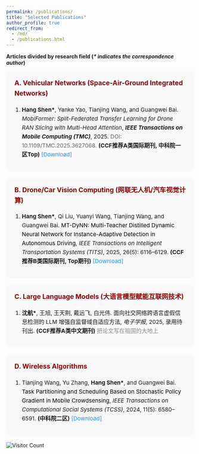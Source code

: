 ```yaml
---
permalink: /publications/
title: "Selected Publications"
author_profile: true
redirect_from: 
  - /md/
  - /publications.html
---
```

<p><b>Articles divided by research field (<i>* indicates the correspondence author</i>)</b></p>

<!-- A. Vehicular Networks -->
<div style="background-color:#f9f9f9; border-radius:10px; padding:18px 22px; line-height:1.6; font-size:15px; margin-top:10px; margin-bottom:18px;">
  <h3 style="color:#8B0000; margin-top:0;">A. Vehicular Networks (Space-Air-Ground Integrated Networks)</h3>
  <ol style="margin-top:4px; padding-left:20px;">
    <li>
      <b>Hang Shen*</b>, Yanke Yao, Tianjing Wang, and Guangwei Bai. 
      <i>MobiFormer: Split-Federated Transfer Learning for Drone RAN Slicing with Multi-Head Attention</i>, 
      <b><i>IEEE Transactions on Mobile Computing (TMC)</i></b>, 2025. 
      <span style="color:#666;">DOI: 10.1109/TMC.2025.3627068.</span> 
      <b>(CCF推荐A类国际期刊, 中科院一区Top)</b>  
      <a href="http://shen-hang.github.io/files/TMC2025.pdf" style="color:#1E90FF; text-decoration:none;">[Download]</a>
    </li>
  </ol>
</div>

<!-- B. Drone/Car Vision Computing -->
<div style="background-color:#f9f9f9; border-radius:10px; padding:18px 22px; line-height:1.6; font-size:15px; margin-bottom:18px;">
  <h3 style="color:#8B0000; margin-top:0;">B. Drone/Car Vision Computing (网联无人机/汽车视觉计算)</h3>
  <ol style="margin-top:4px; padding-left:20px;">
    <li>
      <b>Hang Shen*</b>, Qi Liu, Yuanyi Wang, Tianjing Wang, and Guangwei Bai. 
      <a href="https://ieeexplore.ieee.org/document/10927614" style="color:#000; text-decoration:none;">
      MT-DyNN: Multi-Teacher Distilled Dynamic Neural Network for Instance-Adaptive Detection in Autonomous Driving</a>, 
      <i>IEEE Transactions on Intelligent Transportation Systems (TITS)</i>, 2025, 26(5): 6116–6129. 
      <b>(CCF推荐B类国际期刊, Top期刊)</b>  
      <a href="http://shen-hang.github.io/files/TITS2025.pdf" style="color:#1E90FF; text-decoration:none;">[Download]</a>
    </li>
  </ol>
</div>

<!-- C. Large Language Models -->
<div style="background-color:#f9f9f9; border-radius:10px; padding:18px 22px; line-height:1.6; font-size:15px; margin-bottom:18px;">
  <h3 style="color:#8B0000; margin-top:0;">C. Large Language Models (大语言模型赋能互联网技术)</h3>
  <ol style="margin-top:4px; padding-left:20px;">
    <li>
      <b>沈航*</b>, 王旭, 王天荆, 戴远飞, 白光伟. 面向社交网络跨语言虚假信息检测的 LLM 增强自监督域自适应方法, 
      <i>电子学报</i>, 2025, 录用待刊出. 
      <b>(CCF推荐A类中文期刊)</b> <span style="color:#888;">把论文写在祖国的大地上</span>
    </li>
  </ol>
</div>

<!-- D. Wireless Algorithms -->
<div style="background-color:#f9f9f9; border-radius:10px; padding:18px 22px; line-height:1.6; font-size:15px; margin-bottom:18px;">
  <h3 style="color:#8B0000; margin-top:0;">D. Wireless Algorithms</h3>
  <ol style="margin-top:4px; padding-left:20px;">
    <li>
      Tianjing Wang, Yu Zhang, <b>Hang Shen*</b>, and Guangwei Bai. 
      <a href="https://ieeexplore.ieee.org/document/10550173" style="color:#000; text-decoration:none;">
      Task Partitioning and Scheduling Based on Stochastic Policy Gradient in Mobile Crowdsensing</a>, 
      <i>IEEE Transactions on Computational Social Systems (TCSS)</i>, 2024, 11(5): 6580–6591. 
      <b>(中科院二区)</b>  
      <a href="http://shen-hang.github.io/files/TCSS2024.pdf" style="color:#1E90FF; text-decoration:none;">[Download]</a>
    </li>
  </ol>
</div>



![Visitor Count](https://profile-counter.glitch.me/shen-hang/count.svg)